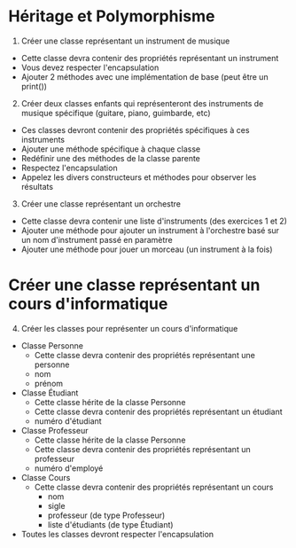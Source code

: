 # Héritage et Polymorphisme
1) Créer une classe représentant un instrument de musique
- Cette classe devra contenir des propriétés représentant un instrument
- Vous devez respecter l'encapsulation
- Ajouter 2 méthodes avec une implémentation de base (peut être un print())

2) Créer deux classes enfants qui représenteront des instruments de musique spécifique (guitare, piano, guimbarde, etc)
- Ces classes devront contenir des propriétés spécifiques à ces instruments
- Ajouter une méthode spécifique à chaque classe
- Redéfinir une des méthodes de la classe parente
- Respectez l'encapsulation
- Appelez les divers constructeurs et méthodes pour observer les résultats


3) Créer une classe représentant un orchestre
- Cette classe devra contenir une liste d'instruments (des exercices 1 et 2)
- Ajouter une méthode pour ajouter un instrument à l'orchestre basé sur un nom d'instrument passé en paramètre
- Ajouter une méthode pour jouer un morceau (un instrument à la fois)

# Créer une classe représentant un cours d'informatique
4) Créer les classes pour représenter un cours d'informatique
- Classe Personne
  - Cette classe devra contenir des propriétés représentant une personne
  - nom
  - prénom
- Classe Étudiant
  - Cette classe hérite de la classe Personne
  - Cette classe devra contenir des propriétés représentant un étudiant
  - numéro d'étudiant
- Classe Professeur
  - Cette classe hérite de la classe Personne
  - Cette classe devra contenir des propriétés représentant un professeur
  - numéro d'employé 
- Classe Cours
  - Cette classe devra contenir des propriétés représentant un cours
    - nom
    - sigle
    - professeur (de type Professeur)
    - liste d'étudiants (de type Étudiant)
- Toutes les classes devront respecter l'encapsulation